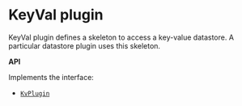 # KeyVal plugin

KeyVal plugin defines a skeleton to access a key-value datastore. A particular datastore plugin
uses this skeleton.

**API**

Implements the interface:
- [`KvPlugin`](../plugin.go)
